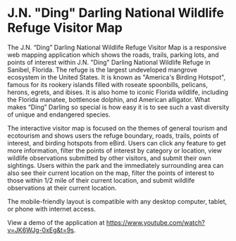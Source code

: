 # J.N. "Ding" Darling National Wildlife Refuge Visitor Map

The J.N. “Ding” Darling National Wildlife Refuge Visitor Map is a responsive web mapping application which shows the roads, trails, parking lots, and points of interest within J.N. "Ding" Darling National Wildlife Refuge in Sanibel, Florida. The refuge is the largest undeveloped mangrove ecosystem in the United States. It is known as "America's Birding Hotspot", famous for its rookery islands filled with roseate spoonbills, pelicans, herons, egrets, and ibises. It is also home to iconic Florida wildlife, including the Florida manatee, bottlenose dolphin, and American alligator. What makes “Ding” Darling so special is how easy it is to see such a vast diversity of unique and endangered species.

The interactive visitor map is focused on the themes of general tourism and ecotourism and shows users the refuge boundary, roads, trails, points of interest, and birding hotspots from eBird. Users can click any feature to get more information, filter the points of interest by category or location, view wildlife observations submitted by other visitors, and submit their own sightings. Users within the park and the immediately surrounding area can also see their current location on the map, filter the points of interest to those within 1/2 mile of their current location, and submit wildlife observations at their current location.

The mobile-friendly layout is compatible with any desktop computer, tablet, or phone with internet access.

View a demo of the application at https://www.youtube.com/watch?v=JK6WJg-0xEg&t=9s.